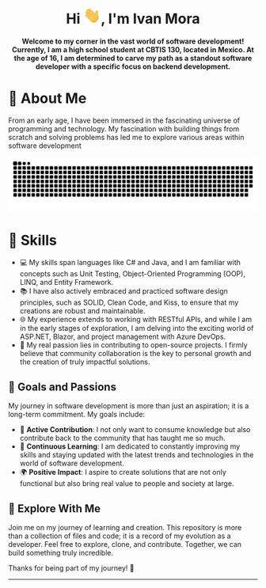 <div align="center">
<h1 align="center">Hi <img width="35" src="https://github.com/1999AZZAR/1999AZZAR/blob/main/resources/img/waving.gif">, I'm Ivan Mora</h1>
<h4 align="center">Welcome to my corner in the vast world of software development! Currently, I am a high school student at CBTIS 130, located in Mexico. At the age of 16, I am determined to carve my path as a standout software developer with a specific focus on backend development.
<a</h4>
</div>

# 💫 About Me
From an early age, I have been immersed in the fascinating universe of programming and technology. My fascination with building things from scratch and solving problems has led me to explore various areas within software development

<div align="center">
  <a href="https://1999azzar.github.io/1999AZZAR/">
  <img  src="https://github.com/1999AZZAR/1999AZZAR/blob/main/resources/img/grid-snake.svg"
       alt="snake" /></a>
</div>

# 🧠 Skills

- 💻 My skills span languages like C# and Java, and I am familiar with concepts such as Unit Testing, Object-Oriented Programming (OOP), LINQ, and Entity Framework.
- 📚 I have also actively embraced and practiced software design principles, such as SOLID, Clean Code, and Kiss, to ensure that my creations are robust and maintainable.
- 🌐 My experience extends to working with RESTful APIs, and while I am in the early stages of exploration, I am delving into the exciting world of ASP.NET, Blazor, and project management with Azure DevOps.
- 🚀 My real passion lies in contributing to open-source projects. I firmly believe that community collaboration is the key to personal growth and the creation of truly impactful solutions.

## 🏁 Goals and Passions
My journey in software development is more than just an aspiration; it is a long-term commitment. My goals include:

- 🚀 **Active Contribution**: I not only want to consume knowledge but also contribute back to the community that has taught me so much.
- 🧠 **Continuous Learning**: I am dedicated to constantly improving my skills and staying updated with the latest trends and technologies in the world of software development.
- 🌍 **Positive Impact**: I aspire to create solutions that are not only functional but also bring real value to people and society at large.

## 🔎 Explore With Me
Join me on my journey of learning and creation. This repository is more than a collection of files and code; it is a record of my evolution as a developer. Feel free to explore, clone, and contribute. Together, we can build something truly incredible.

Thanks for being part of my journey! 🚀

-----
